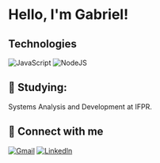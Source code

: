 # Hello, I'm Gabriel!
## Technologies

![JavaScript](https://img.shields.io/badge/JavaScript-000?style=for-the-badge&logo=javascript)
![NodeJS](https://img.shields.io/badge/node.js-339933?style=for-the-badge&logo=Node.js&logoColor=white)

## 📖 Studying: <br/>
Systems Analysis and Development at IFPR. <br>

## 🤝 Connect with me
[![Gmail](https://img.shields.io/badge/Gmail-D14836?style=for-the-badge&logo=gmail&logoColor=white)](mailto:gabri.vstrapasson@gmail.com)
[![LinkedIn](https://img.shields.io/badge/LinkedIn-000?style=for-the-badge&logo=linkedin&logoColor=0E76A8)](https://www.linkedin.com/in/gabrielvstrapasson/)
